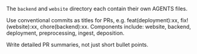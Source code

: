 The `backend` and `website` directory each contain their own AGENTS files.


Use conventional commits as titles for PRs, e.g. feat(deployment):xx, fix!(website):xx, chore(backend):xx.
Components include: website, backend, deployment, preprocessing, ingest, deposition.

Write detailed PR summaries, not just short bullet points.
